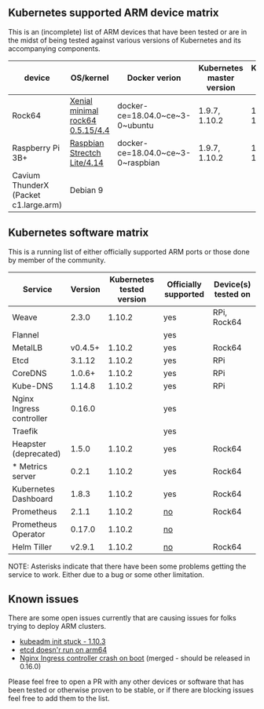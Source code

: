 ## Kubernetes supported ARM device matrix

This is an (incomplete) list of ARM devices that have been tested or are in the midst of being tested against various versions of Kubernetes and its accompanying components.

| device | OS/kernel | Docker verion | Kubernetes master version | Kubernetes worker version |
|-|-|-|-|-|
| Rock64 | [Xenial minimal rock64 0.5.15/4.4](https://github.com/ayufan-rock64/linux-build/releases/tag/0.5.15)  | docker-ce=18.04.0~ce~3-0~ubuntu | 1.9.7, 1.10.2 | 1.9.7, 1.10.2 |
| Raspberry Pi 3B+ | [Raspbian Strectch Lite/4.14](https://www.raspberrypi.org/downloads/raspbian/) | docker-ce=18.04.0~ce~3-0~raspbian | 1.9.7, 1.10.2 | 1.9.7, 1.10.2 |
| Cavium ThunderX (Packet c1.large.arm) | Debian 9 | | | |

## Kubernetes software matrix

This is a running list of either officially supported ARM ports or those done by member of the community.

| Service | Version | Kubernetes tested version | Officially supported | Device(s) tested on |
|-|-|-|-|-|
| Weave | 2.3.0 | 1.10.2 | yes | RPi, Rock64 |
| Flannel| | | yes |
| MetalLB | v0.4.5+ | 1.10.2 | yes | Rock64 |
| Etcd | 3.1.12| 1.10.2 | yes | RPi |
| CoreDNS | 1.0.6+ | 1.10.2 | yes | RPi |
| Kube-DNS | 1.14.8 | 1.10.2 | yes | RPi |
| Nginx Ingress controller | 0.16.0 | | yes |
| Traefik | | | yes |
| Heapster (deprecated) | 1.5.0 | 1.10.2 | yes | Rock64 |
| * Metrics server | 0.2.1 | 1.10.2 | yes | Rock64 |
| Kubernetes Dashboard | 1.8.3 | 1.10.2 | yes | Rock64 |
| Prometheus | 2.1.1 | 1.10.2 | [no](https://github.com/carlosedp/prometheus-ARM) | Rock64 |
| Prometheus Operator | 0.17.0| 1.10.2 | [no](https://github.com/carlosedp/prometheus-operator-ARM) | |
| Helm Tiller | v2.9.1 | 1.10.2 | [no](https://github.com/jessestuart/tiller-multiarch) | Rock64 |

NOTE: Asterisks indicate that there have been some problems getting the service to work.  Either due to a bug or some other limitation.

## Known issues

There are some open issues currently that are causing issues for folks trying to deploy ARM clusters.

* [kubeadm init stuck - 1.10.3](https://github.com/kubernetes/kubernetes/issues/61277#issuecomment-390484103)
* [etcd doesn'r run on arm64](https://github.com/coreos/etcd/issues/5054)
* [Nginx Ingress controller crash on boot](https://github.com/kubernetes/ingress-nginx/issues/2547) (merged - should be released in 0.16.0)

Please feel free to open a PR with any other devices or software that has been tested or otherwise proven to be stable, or if there are blocking issues feel free to add them to the list.
